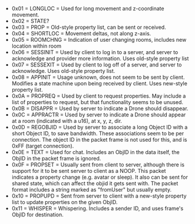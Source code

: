 * 0x01 = LONGLOC = Used for long movement and z-coordinate movement.
* 0x02 = STATE?
* 0x03 = PROP = Old-style property list, can be sent or received.
* 0x04 = SHORTLOC = Movement deltas, not along z-axis.
* 0x05 = ROOMCHNG = Indication of user changing rooms, includes new location within room
* 0x06 = SESSINIT = Used by client to log in to a server, and server to acknowledge and provider more information. Uses old-style property list
* 0x07 = SESSEXIT = Used by client to log off of a server, and server to acknowledge. Uses old-style property list.
* 0x08 = APPINIT = Usage unknown, does not seem to be sent by client. Modifies a state machine upon being received by client. Uses new-style property list.
* 0x0A = PROPREQ = Used by client to request properties. May include a list of properties to request, but that functionality seems to be unused.
* 0x0B = DISAPPR = Used by server to indicate a Drone should disappear.
* 0x0C = APPRACTR = Used by server to indicate a Drone should appear at a room (indicated with a u16), at x, y, z, dir.
* 0x0D = REGOBJID = Used by server to associate a long Object ID with a short Object ID, to save bandwidth. These associations seem to be per connection. The object ID in the packet frame is not used for this, and is 0xFF (target connection).
* 0x0E = TEXT = Used for chat. Includes an ObjID in the data itself, the ObjID in the packet frame is ignored.
* 0x0F = PROPSET = Usually sent from client to server, although there is support for it to be sent server to client as a NOOP. This packet indicates a property change (e.g. avatar or sleep). It also can be sent for shared state, which can affect the objid it gets sent with. The packet format includes a string marked as "fromUser" but usually empty.
* 0x10 = PROPUPD = Sent from server to client with a new-style property list to update properties on the given ObjID.
* 0x11 = WHISPER = Whispering. Includes a sender ID, and uses frame's ObjID for destination.
